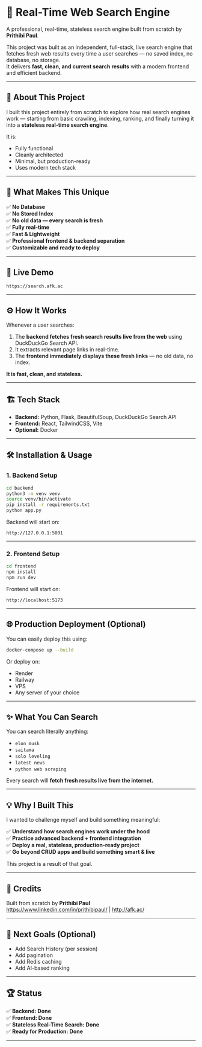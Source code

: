 # 🚀 Real-Time Web Search Engine

A professional, real-time, stateless search engine built from scratch by **Prithibi Paul**.

This project was built as an independent, full-stack, live search engine that fetches fresh web results every time a user searches — no saved index, no database, no storage.  
It delivers **fast, clean, and current search results** with a modern frontend and efficient backend.

---

## 🌟 About This Project

I built this project entirely from scratch to explore how real search engines work — starting from basic crawling, indexing, ranking, and finally turning it into a **stateless real-time search engine**.

It is:
- Fully functional
- Cleanly architected
- Minimal, but production-ready
- Uses modern tech stack

---

## 🎯 What Makes This Unique

✅ **No Database**  
✅ **No Stored Index**  
✅ **No old data — every search is fresh**  
✅ **Fully real-time**  
✅ **Fast & Lightweight**  
✅ **Professional frontend & backend separation**  
✅ **Customizable and ready to deploy**

---

## 🚀 Live Demo


```
https://search.afk.ac
```

---

## ⚙️ How It Works

Whenever a user searches:
1. The **backend fetches fresh search results live from the web** using DuckDuckGo Search API.
2. It extracts relevant page links in real-time.
3. The **frontend immediately displays these fresh links** — no old data, no index.

**It is fast, clean, and stateless.**

---

## 🏗️ Tech Stack

- **Backend:** Python, Flask, BeautifulSoup, DuckDuckGo Search API
- **Frontend:** React, TailwindCSS, Vite
- **Optional:** Docker

---

## 🛠️ Installation & Usage

### 1. Backend Setup
```bash
cd backend
python3 -m venv venv
source venv/bin/activate
pip install -r requirements.txt
python app.py
```
Backend will start on:
```
http://127.0.0.1:5001
```

---

### 2. Frontend Setup
```bash
cd frontend
npm install
npm run dev
```
Frontend will start on:
```
http://localhost:5173
```

---

## 🌐 Production Deployment (Optional)

You can easily deploy this using:

```bash
docker-compose up --build
```

Or deploy on:
- Render
- Railway
- VPS
- Any server of your choice

---

## ✨ What You Can Search

You can search literally anything:

- `elon musk`
- `saitama`
- `solo leveling`
- `latest news`
- `python web scraping`

Every search will **fetch fresh results live from the internet.**

---

## 💡 Why I Built This

I wanted to challenge myself and build something meaningful:

✅ **Understand how search engines work under the hood**  
✅ **Practice advanced backend + frontend integration**  
✅ **Deploy a real, stateless, production-ready project**  
✅ **Go beyond CRUD apps and build something smart & live**

This project is a result of that goal.

---

## 🙌 Credits

Built from scratch by **Prithibi Paul**  
https://www.linkedin.com/in/prithibipaul/ | http://afk.ac/

---

## 📌 Next Goals (Optional)

- Add Search History (per session)
- Add pagination
- Add Redis caching
- Add AI-based ranking 

---

## 🏆 Status

✅ **Backend: Done**  
✅ **Frontend: Done**  
✅ **Stateless Real-Time Search: Done**  
✅ **Ready for Production: Done** 

---